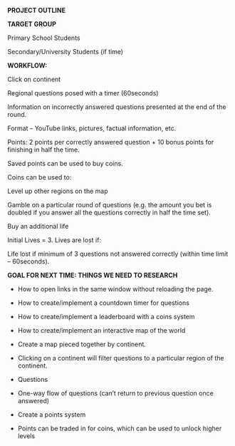 **PROJECT OUTLINE** 

**TARGET GROUP** 

Primary School Students 

Secondary/University Students (if time)  

**WORKFLOW:** 

Click on continent 

Regional questions posed with a timer (60seconds)  

Information on incorrectly answered questions presented at the end of the round. 

Format – YouTube links, pictures, factual information, etc. 

Points: 2 points per correctly answered question + 10 bonus points for finishing in half the time. 

Saved points can be used to buy coins. 

Coins can be used to: 

Level up other regions on the map 

Gamble on a particular round of questions (e.g. the amount you bet is doubled if you answer all the questions correctly in half the time set). 

Buy an additional life 

Initial Lives = 3. Lives are lost if: 

Life lost if minimum of 3 questions not answered correctly (within time limit – 60seconds). 

**GOAL FOR NEXT TIME: THINGS WE NEED TO RESEARCH** 

- How to open links in the same window without reloading the page. 

- How to create/implement a countdown timer for questions 

- How to create/implement a leaderboard with a coins system 

- How to create/implement an interactive map of the world 

- Create a map pieced together by continent. 

- Clicking on a continent will filter questions to a particular region of the continent. 

- Questions 

- One-way flow of questions (can’t return to previous question once answered) 

- Create a points system 

- Points can be traded in for coins, which can be used to unlock higher levels 

